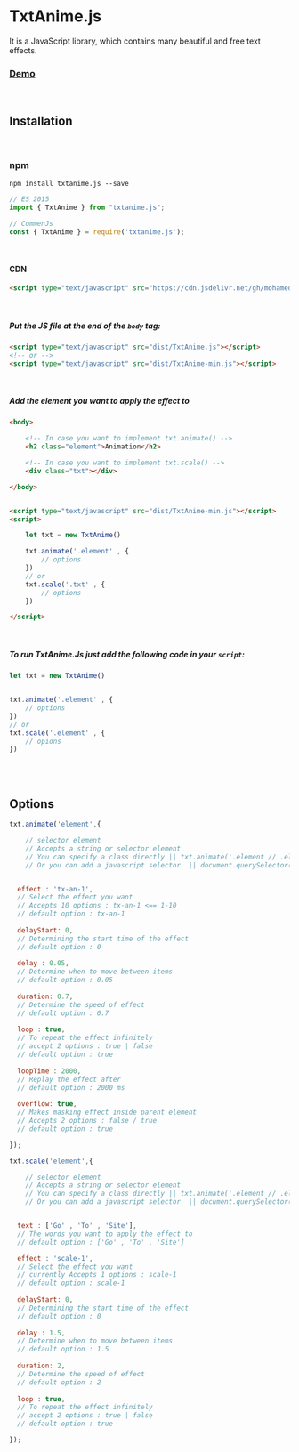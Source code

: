 # TxtAnime.js
It is a JavaScript library, which contains many beautiful and free text effects.

<h3><a href="https://mohamedfrindi.github.io/TxtAnime.js/">Demo</a></h3>

<br>

## Installation

<br>

### npm
````
npm install txtanime.js --save
````
````javascript
// ES 2015
import { TxtAnime } from "txtanime.js";

// CommenJs
const { TxtAnime } = require('txtanime.js');
````

<br>

#### CDN
````html
<script type="text/javascript" src="https://cdn.jsdelivr.net/gh/mohamedfrindi/TxtAnime.js/dist/TxtAnime-min.js"></script>
````

<br>

##### Put the JS file at the end of the <code>body</code> tag:
````html
<script type="text/javascript" src="dist/TxtAnime.js"></script>
<!-- or -->
<script type="text/javascript" src="dist/TxtAnime-min.js"></script>
````

<br>

##### Add the element you want to apply the effect to
````html
<body>

    <!-- In case you want to implement txt.animate() -->
    <h2 class="element">Animation</h2>

    <!-- In case you want to implement txt.scale() -->
    <div class="txt"></div>

</body>


<script type="text/javascript" src="dist/TxtAnime-min.js"></script>
<script>

    let txt = new TxtAnime()

    txt.animate('.element' , {
        // options
    })
    // or 
    txt.scale('.txt' , {
        // options
    })

</script>
````

<br>

##### To run TxtAnime.Js just add the following code in your <code>script</code>:
````javascript
let txt = new TxtAnime()


txt.animate('.element' , {
    // options
})
// or
txt.scale('.element' , {
    // opions
})
````

<br>
<br>

## Options
````javascript
txt.animate('element',{

    // selector element
    // Accepts a string or selector element
    // You can specify a class directly || txt.animate('.element // .elements')
    // Or you can add a javascript selector  || document.querySelector('.element') or document.querySelectorAll('.elements')


  effect : 'tx-an-1',
  // Select the effect you want
  // Accepts 10 options : tx-an-1 <== 1-10
  // default option : tx-an-1
  
  delayStart: 0,
  // Determining the start time of the effect
  // default option : 0
  
  delay : 0.05,
  // Determine when to move between items
  // default option : 0.05
  
  duration: 0.7,
  // Determine the speed of effect
  // default option : 0.7
  
  loop : true,
  // To repeat the effect infinitely
  // accept 2 options : true | false
  // default option : true
  
  loopTime : 2000,
  // Replay the effect after
  // default option : 2000 ms
  
  overflow: true,
  // Makes masking effect inside parent element
  // Accepts 2 options : false / true
  // default option : true

});

txt.scale('element',{

    // selector element
    // Accepts a string or selector element
    // You can specify a class directly || txt.animate('.element // .elements')
    // Or you can add a javascript selector  || document.querySelector('.element') or document.querySelectorAll('.elements')


  text : ['Go' , 'To' , 'Site'],
  // The words you want to apply the effect to
  // default option : ['Go' , 'To' , 'Site']

  effect : 'scale-1',
  // Select the effect you want
  // currently Accepts 1 options : scale-1
  // default option : scale-1
  
  delayStart: 0,
  // Determining the start time of the effect
  // default option : 0
  
  delay : 1.5,
  // Determine when to move between items
  // default option : 1.5
  
  duration: 2,
  // Determine the speed of effect
  // default option : 2
  
  loop : true,
  // To repeat the effect infinitely
  // accept 2 options : true | false
  // default option : true

});
````